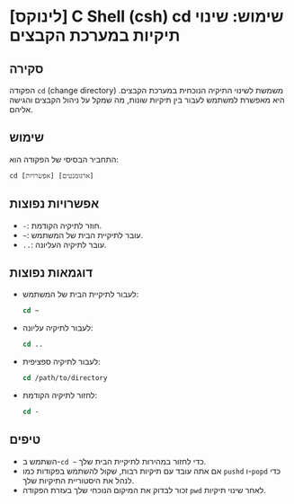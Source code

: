 # [לינוקס] C Shell (csh) cd שימוש: שינוי תיקיות במערכת הקבצים

## סקירה
הפקודה `cd` (change directory) משמשת לשינוי התיקיה הנוכחית במערכת הקבצים. היא מאפשרת למשתמש לעבור בין תיקיות שונות, מה שמקל על ניהול הקבצים והגישה אליהם.

## שימוש
התחביר הבסיסי של הפקודה הוא:

```
cd [אפשרויות] [ארגומנטים]
```

## אפשרויות נפוצות
- `-`: חוזר לתיקיה הקודמת.
- `~`: עובר לתיקיית הבית של המשתמש.
- `..`: עובר לתיקיה העליונה.

## דוגמאות נפוצות
- לעבור לתיקיית הבית של המשתמש:
  ```csh
  cd ~
  ```

- לעבור לתיקיה עליונה:
  ```csh
  cd ..
  ```

- לעבור לתיקיה ספציפית:
  ```csh
  cd /path/to/directory
  ```

- לחזור לתיקיה הקודמת:
  ```csh
  cd -
  ```

## טיפים
- השתמש ב-`cd ~` כדי לחזור במהירות לתיקיית הבית שלך.
- אם אתה עובד עם תיקיות רבות, שקול להשתמש בפקודות כמו `pushd` ו-`popd` כדי לנהל את היסטוריית התיקיות שלך.
- זכור לבדוק את המיקום הנוכחי שלך בעזרת הפקודה `pwd` לאחר שינוי תיקיות.